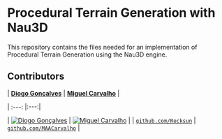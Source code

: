 # Procedural Terrain Generation with Nau3D

This repository contains the files needed for an implementation of Procedural Terrain Generation using the Nau3D engine.

## Contributors
| <a href="https://github.com/Recksun" target="_blank">**Diogo Gonçalves**</a> | <a href="https://github.com/account" target="_blank">**Miguel Carvalho**</a> |

| :---: |:---:|

| [![Diogo Gonçalves](https://avatars2.githubusercontent.com/u/33640150?s=400&v=4)](https://github.com/Recksun)    | [![Miguel Carvalho](https://avatars0.githubusercontent.com/u/25797331?s=460&v=4)](https://github.com/MAACarvalho) |
| <a href="https://github.com/Recksun" target="_blank">`github.com/Recksun`</a> | <a href="https://github.com/MAACarvalho" target="_blank">`github.com/MAACarvalho`</a> |

